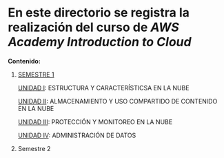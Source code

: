 # En este directorio se registra la realización del curso de *AWS Academy Introduction to Cloud*

**Contenido:**

1. [SEMESTRE 1](Semestre_1/SEMESTRE.md)

   [UNIDAD I](Semestre_1/Unidad_I/UNIDAD_I.md): ESTRUCTURA Y CARACTERÍSTICSA EN LA NUBE

   [UNIDAD II](Semestre_1/Unidad_II/UNIDAD_II.md): ALMACENAMIENTO Y USO COMPARTIDO DE CONTENIDO EN LA NUBE 

   [UNIDAD III](Semestre_1/Unidad_III/UNIDAD_III.md): PROTECCIÓN Y MONITOREO EN LA NUBE

   [UNIDAD IV](Semestre_1/Unidad_IV/UNIDAD_IV.md): ADMINISTRACIÓN DE DATOS
   
2. Semestre 2